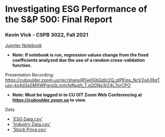# Investigating ESG Performance of the S&P 500: Final Report
### Kevin Vick - CSPB 3022, Fall 2021

[Jupyter Notebook](https://github.com/kvick27/cspb3022project/blob/main/ESG_Project_Final.ipynb)
  - **Note: If notebook is run, regression values change from the fixed coefficients analyzed due the use of a random cross-validation function.**

Presentation Recording: https://cuboulder.zoom.us/rec/share/R5w0GbQdlz2Q_gIPEips_NcV2xA36gTusn-ks4d3sGMXWPgrsGLnnIcfgNuglt_T.sQGNg3rZ4L7orCPO
  - **Note: Must be logged in to CU OIT Zoom Web Conferencing at https://cuboulder.zoom.us to view.**

Data
  - ['ESG Data.csv'](https://github.com/kvick27/cspb3022project/blob/main/ESG%20Data.csv)
  - ['Industry Data.csv'](https://github.com/kvick27/cspb3022project/blob/main/Industry%20Data.csv)
  - ['Stock Price.csv'](https://github.com/kvick27/cspb3022project/blob/main/Stock%20Price.csv)
